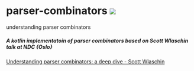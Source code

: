 # parser-combinators ![](https://github.com/kvmw/pc-kt/workflows/CI/badge.svg)
understanding parser combinators 

##### A kotlin implementatoin of parser combinators based on Scott Wlaschin talk at NDC {Oslo}
 [Understanding parser combinators: a deep dive - Scott Wlaschin](https://www.youtube.com/watch?v=RDalzi7mhdY)


